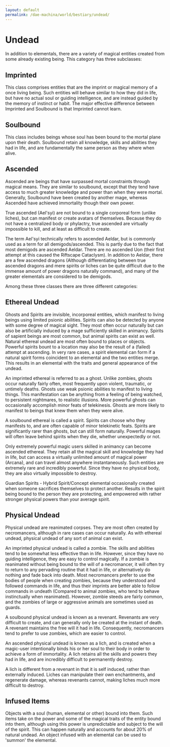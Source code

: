 ```yaml
---
layout: default
permalink: /dae-machina/world/bestiary/undead/
---
```


# Undead

In addition to elementals, there are a variety of magical entities
created from some already existing being. This category has three
subclasses:

## Imprinted

This class comprises entities that are the imprint or magical memory of
a once living being. Such entities will behave similar to how they did
in life, but have no actual soul or guiding intelligence, and are
instead guided by the memory of instinct or habit. The major effective
difference between Imprinted and Soulbound is that Imprinted cannot
learn.

## Soulbound

This class includes beings whose soul has been bound to the mortal
plane upon their death. Soulbound retain all knowledge, skills and
abilities they had in life, and are fundamentally the same person as
they where when alive.

## Ascended

Ascended are beings that have surpassed mortal constraints through
magical means. They are similar to soulbound, except that they tend
have access to much greater knowledge and power than when they were
mortal. Generally, Soulbound have been created by another mage, whereas
Ascended have achieved immortality though their own power. 

True ascended (Ael'syi) are not bound to a single corporeal form
(unlike liches), but can manifest or create avatars of themselves.
Because they do not have a centralized body or phylactry, true ascended
are virtually impossible to kill, and at least as difficult to create.

The term Ael'syi technically refers to ascended Aeldar, but is commonly
used as a term for all demigods/ascended. This is partly due to the
fact that most demigods are ascended Aeldar. There are no ascended Uon
(their first attempt at this caused the Riftscape Cataclysm). In
addition to Aeldar, there are a few ascended dragons (Although
differentiating between true ascended dragons and mere spirits or
liches can be quite difficult due to the immense amount of power
dragons naturally command), and many of the greater elementals are
considered to be demigods.

Among these three classes there are three different categories:

## Ethereal Undead

Ghosts and Spirits are invisible, incorporeal entities, which manifest
to living beings using limited psionic abilities. Spirits can also be
detected by anyone with some degree of magical sight. They most often
occur naturally but can also be artificially induced by a mage
sufficiently skilled in animancy. Spirits of sapient beings are most
common, but animal spirits can exist as well. Natural ethereal undead
are most often bound to places or objects. Powerful spirits bount to a
location may also be the result of a (failed) attempt at ascending. In
very rare cases, a spirit elemental can form if a natural spirit forms
coincident to an elemental and the two entities merge. This results in
an elemental with the traits and general appearance of the undead.

An imprinted ethereal is referred to as a ghost. Unlike zombies, ghosts
occur naturally fairly often, most frequently upon violent, traumatic,
or untimely deaths. Ghosts use weak psionic abilities to manifest to
living things. This manifestation can be anything from a feeling of
being watched, to persistent nightmares, to realistic illusions. More
powerful ghosts can occasionally accomplish minor feats of telekinesis.
Ghosts are more likely to manifest to beings that knew them when they
were alive.

A soulbound ethereal is called a spirit. Spirits can choose who they
manifests to, and are often capable of minor telekinetic feats. Spirits
are significantly rarer than ghosts, but can still form naturally.
Powerful mages will often leave behind spirits when they die, whether
unexpectedly or not.

Only extremely powerful magic users skilled in animancy can become
ascended ethereal. They retain all the magical skill and knowledge they
had in life, but can access a virtually unlimited amount of magical
power (Arcana), and can travel almost anywhere instantaneously. Such
entities are extremely rare and incredibly powerful. Since they have no
physical body, they are also virtually impossible to destroy.

Guardian Spirits - Hybrid Spirit/Concept elemental occasionally created
when someone sacrifices themselves to protect another. Results in the
spirit being bound to the person they are protecting, and empowered
with rather stronger physical powers than your average spirit.

## Physical Undead

Physical undead are reanimated corpses. They are most often created by
necromancers, although in rare cases can occur naturally. As with
ethereal undead, physical undead of any sort of animal can exist.

An imprinted physical undead is called a zombie. The skills and
abilities tend to be somewhat less effective than in life. However,
since they have no guiding intelligence, they are easy to control
magically. If a zombie is reanimated without being bound to the will of
a necromancer, it will often try to return to any pervading routine
that it had in life, or alternatively do nothing and fade back into
death. Most necromancers prefer to use the bodies of people when
creating zombies, because they understood and followed commands in
life, and thus their imprints are better able to follow commands in
undeath (Compared to animal zombies, who tend to behave instinctually
when reanimated). However, zombie steeds are fairly common, and the
zombies of large or aggressive animals are sometimes used as guards.

A soulbound physical undead is known as a revenant. Revenants are very
difficult to create, and can generally only be created at the instant
of death. A revenant maintains the free will it had in life.
Consequently, necromancers tend to prefer to use zombies, which are
easier to control. 

An ascended physical undead is known as a lich, and is created when a
magic-user intentionally binds his or her soul to their body in order
to achieve a form of immortality. A lich retains all the skills and
powers they had in life, and are incredibly difficult to permanently
destroy. 

A lich is different from a revenant in that it is self induced, rather
than externally induced. Liches can manipulate their own enchantments,
and regenerate damage, whereas revenants cannot, making liches much
more difficult to destroy.

## Infused Items

Objects with a soul (human, elemental or other) bound into them. Such
items take on the power and some of the magical traits of the entity
bound into them, although using this power is unpredictable and subject
to the will of the spirit. This can happen naturally and accounts for
about 20% of natural undead. An object infused with an elemental can be
used to 'summon' the elemental.
